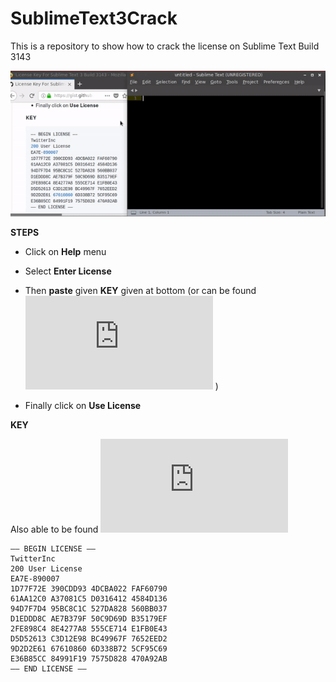 # SublimeText3Crack
This is a repository to show how to crack the license on Sublime Text Build 3143

![howto](https://github.com/Darth4212/Files/blob/master/SublimeTextCrack.gif?raw=true)

**STEPS**

* Click on **Help** menu

* Select **Enter License**

* Then **paste** given **KEY** given at bottom (or can be found ![here](https://github.com/Darth4212/SublimeText3Crack/blob/master/CrackedLicense.c) )

* Finally click on **Use License**


**KEY**

Also able to be found ![here](https://github.com/Darth4212/SublimeText3Crack/blob/master/CrackedLicense.c)


```
—– BEGIN LICENSE —–
TwitterInc
200 User License
EA7E-890007
1D77F72E 390CDD93 4DCBA022 FAF60790
61AA12C0 A37081C5 D0316412 4584D136
94D7F7D4 95BC8C1C 527DA828 560BB037
D1EDDD8C AE7B379F 50C9D69D B35179EF
2FE898C4 8E4277A8 555CE714 E1FB0E43
D5D52613 C3D12E98 BC49967F 7652EED2
9D2D2E61 67610860 6D338B72 5CF95C69
E36B85CC 84991F19 7575D828 470A92AB
—— END LICENSE ——
```

